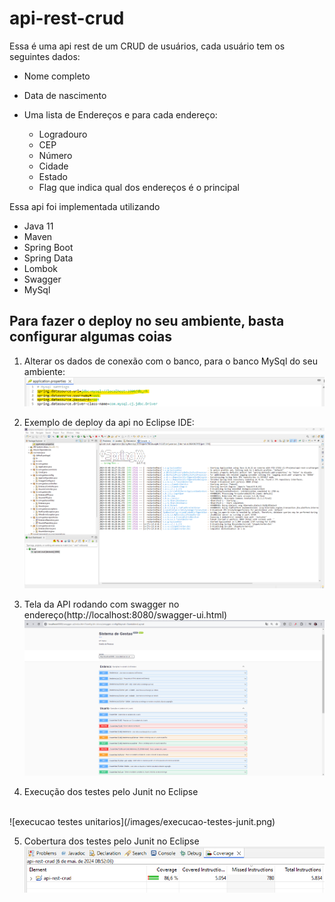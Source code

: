 # api-rest-crud

Essa é uma api rest de um CRUD de usuários, cada usuário tem os seguintes dados:

- Nome completo

- Data de nascimento

- Uma lista de Endereços e para cada endereço:
  - Logradouro
  - CEP
  - Número
  - Cidade
  - Estado
  - Flag que indica qual dos endereços é o principal

Essa api foi implementada utilizando

- Java 11
- Maven
- Spring Boot
- Spring Data
- Lombok
- Swagger
- MySql

## Para fazer o deploy no seu ambiente, basta configurar algumas coias

1. Alterar os dados de conexão com o banco, para o banco MySql do seu ambiente:
![conexao banco de dados](/images/conexao-mysql.png)

2. Exemplo de deploy da api no Eclipse IDE:
![deploy api no eclipse ide](/images/deploy-api-eclipse-ide.png)

3. Tela da API rodando com swagger no endereço(http://localhost:8080/swagger-ui.html)
![api running](/images/tela-api.png)

4. Execução dos testes pelo Junit no Eclipse
<br>
![execucao testes unitarios](/images/execucao-testes-junit.png)

5. Cobertura dos testes pelo Junit no Eclipse
![cobertura testes unitarios](/images/cobertura-testes-junit.png)
